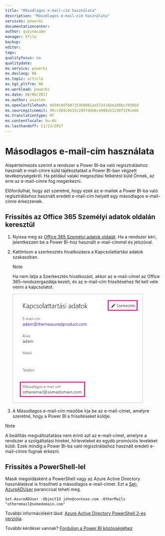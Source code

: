 ```yaml
---
title: "Másodlagos e-mail-cím használata"
description: "Másodlagos e-mail-cím használata"
services: powerbi
documentationcenter: 
author: guyinacube
manager: kfile
backup: 
editor: 
tags: 
qualityfocus: no
qualitydate: 
ms.service: powerbi
ms.devlang: NA
ms.topic: article
ms.tgt_pltfrm: NA
ms.workload: powerbi
ms.date: 08/09/2017
ms.author: asaxton
ms.openlocfilehash: 4d58c0dfb07153b9061aa572416be2d8bc7858bd
ms.sourcegitcommit: 99cc3b9cb615c2957dde6ca908a51238f129cebb
ms.translationtype: HT
ms.contentlocale: hu-HU
ms.lasthandoff: 11/13/2017
---
```

# <a name="using-an-alternate-email-address"></a>Másodlagos e-mail-cím használata
Alapértelmezés szerint a rendszer a Power BI-ba való regisztráláshoz használt e-mail-címre küld tájékoztatást a Power BI-ban végzett tevékenységekről.  Ha például valaki megosztási felkérést küld Önnek, az erre az e-mail-címre fog megérkezni.

Előfordulhat, hogy azt szeretné, hogy ezek az e-mailek a Power BI-ba való regisztráláshoz használt eredeti e-mail-cím helyett egy másodlagos e-mail-címre érkezzenek.

## <a name="updating-through-office-365-personal-info-page"></a>Frissítés az Office 365 Személyi adatok oldalán keresztül
1. Nyissa meg az [Office 365 Személyi adatok oldalát](https://portal.office.com/account/#personalinfo).  Ha a rendszer kéri, jelentkezzen be a Power BI-hoz használt e-mail-címmel és jelszóval.
2. Kattintson a szerkesztés hivatkozásra a Kapcsolattartási adatok szakaszban.  
   
   > [!NOTE]
   > Ha nem látja a Szerkesztés hivatkozást, akkor az e-mail-címet az Office 365-rendszergazdája kezeli, és az e-mail-cím frissítéséhez fel kell vele venni a kapcsolatot.
   > 
   > 
   
   ![](media/service-admin-alternate-email-address-for-power-bi/contact-details.png)
3. A Másodlagos e-mail-cím mezőbe írja be az e-mail-címet, amelyre szeretné, hogy a Power BI a frissítéseket küldje.

> [!NOTE]
> A beállítás megváltoztatása nem érinti azt az e-mail-címet, amelyre a rendszer a szolgáltatási híreket, hírleveleket és egyéb promóciós leveleket küldi.  Ezek mindig a Power BI-ba való regisztráláshoz használt eredeti e-mail-címre fognak érkezni.
> 
> 

## <a name="updating-with-powershell"></a>Frissítés a PowerShell-lel
Másik megoldásként a PowerShell vagy az Azure Active Directory használatával is frissítheti a másodlagos e-mail-címet. Ezt a [Set-AzureADUser](https://docs.microsoft.com/powershell/module/azuread/set-azureaduser) paranccsal teheti meg.

```
Set-AzureADUser -ObjectId john@contoso.com -OtherMails "otheremail@somedomain.com"
```

További információkért lásd: [Azure Active Directory PowerShell 2-es verziója](https://docs.microsoft.com/powershell/azure/active-directory/install-adv2).

További kérdései vannak? [Forduljon a Power BI közösségéhez](http://community.powerbi.com/)

